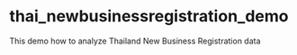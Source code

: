 # thai_newbusinessregistration_demo
This demo how to analyze Thailand New Business Registration data
